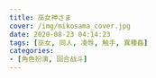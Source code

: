 ```yaml
---
title: 巫女神さま
cover: /img/mikosama_cover.jpg
date: 2020-08-23 04:14:23
tags: [巫女, 同人, 凌辱, 触手, 異種姦]
categories:
- [角色扮演, 回合战斗]
---
```

